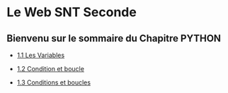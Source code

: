 
# Le Web SNT Seconde

Bienvenu sur le sommaire du Chapitre PYTHON
--

- [1.1 Les Variables](./LANGAGES.md)  
 
- [1.2 Condition et boucle ](./OPERATEUR.md)  
 
- [1.3 Conditions et boucles](./IF.md)
